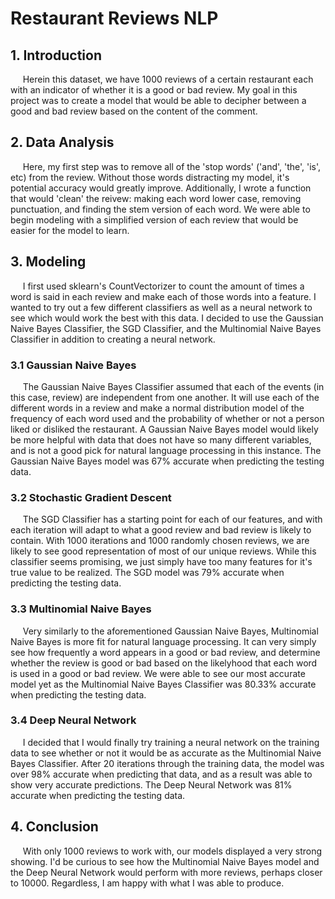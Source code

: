 # Restaurant Reviews NLP

## 1. Introduction
&nbsp;&nbsp;&nbsp;&nbsp; Herein this dataset, we have 1000 reviews of a certain restaurant each with an indicator of whether it is a good or bad review. My goal in this project was to create a model that would be able to decipher between a good and bad review based on the content of the comment. 

## 2. Data Analysis
&nbsp;&nbsp;&nbsp;&nbsp; Here, my first step was to remove all of the 'stop words' ('and', 'the', 'is', etc) from the review. Without those words distracting my model, it's potential accuracy would greatly improve. Additionally, I wrote a function that would 'clean' the reivew: making each word lower case, removing punctuation, and finding the stem version of each word. We were able to begin modeling with a simplified version of each review that would be easier for the model to learn.

## 3. Modeling
&nbsp;&nbsp;&nbsp;&nbsp; I first used sklearn's CountVectorizer to count the amount of times a word is said in each review and make each of those words into a feature. I wanted to try out a few different classifiers as well as a neural network to see which would work the best with this data. I decided to use the Gaussian Naive Bayes Classifier, the SGD Classifier, and the Multinomial Naive Bayes Classifier in addition to creating a neural network.

### 3.1 Gaussian Naive Bayes
&nbsp;&nbsp;&nbsp;&nbsp; The Gaussian Naive Bayes Classifier assumed that each of the events (in this case, review) are independent from one another. It will use each of the different words in a review and make a normal distribution model of the frequency of each word used and the probability of whether or not a person liked or disliked the restaurant. A Gaussian Naive Bayes model would likely be more helpful with data that does not have so many different variables, and is not a good pick for natural language processing in this instance. The Gaussian Naive Bayes model was 67% accurate when predicting the testing data.

### 3.2 Stochastic Gradient Descent
&nbsp;&nbsp;&nbsp;&nbsp; The SGD Classifier has a starting point for each of our features, and with each iteration will adapt to what a good review and bad review is likely to contain. With 1000 iterations and 1000 randomly chosen reviews, we are likely to see good representation of most of our unique reviews. While this classifier seems promising, we just simply have too many features for it's true value to be realized. The SGD model was 79% accurate when predicting the testing data.

### 3.3 Multinomial Naive Bayes
&nbsp;&nbsp;&nbsp;&nbsp; Very similarly to the aforementioned Gaussian Naive Bayes, Multinomial Naive Bayes is more fit for natural language processing. It can very simply see how frequently a word appears in a good or bad review, and determine whether the review is good or bad based on the likelyhood that each word is used in a good or bad review. We were able to see our most accurate model yet as the Multinomial Naive Bayes Classifier was 80.33% accurate when predicting the testing data.

### 3.4 Deep Neural Network
&nbsp;&nbsp;&nbsp;&nbsp; I decided that I would finally try training a neural network on the training data to see whether or not it would be as accurate as the Multinomial Naive Bayes Classifier. After 20 iterations through the training data, the model was over 98% accurate when predicting that data, and as a result was able to show very accurate predictions. The Deep Neural Network was 81% accurate when predicting the testing data.

## 4. Conclusion
&nbsp;&nbsp;&nbsp;&nbsp; With only 1000 reviews to work with, our models displayed a very strong showing. I'd be curious to see how the Multinomial Naive Bayes model and the Deep Neural Network would perform with more reviews, perhaps closer to 10000. Regardless, I am happy with what I was able to produce.
